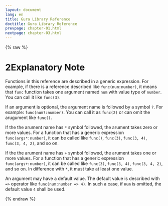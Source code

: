 ```yaml
---
layout: document
lang: en
title: Gura Library Reference
doctitle: Gura Library Reference
prevpage: chapter-01.html
nextpage: chapter-03.html
---
```

{% raw %}
<h1><span class="caption-index-1">2</span>Explanatory Note</h1>
<p>
Functions in this reference are described in a generic expression. For example, if there is a reference described like <code class="highlighter-rouge">func(num:number)</code>, it means that <code class="highlighter-rouge">func</code> function takes one argument named <code class="highlighter-rouge">num</code> with value type of <code class="highlighter-rouge">number</code>. You can call it like <code class="highlighter-rouge">func(3)</code>.
</p>
<p>
If an argument is optional, the argument name is followed by a symbol <code class="highlighter-rouge">?</code>. For example: <code class="highlighter-rouge">func(num?:number)</code>. You can call it as <code class="highlighter-rouge">func(2)</code> or can omit the arugument like <code class="highlighter-rouge">func()</code>.
</p>
<p>
If the the arument name has <code class="highlighter-rouge">*</code> symbol followed, the arument takes zero or more values. For a function that has a generic expression <code class="highlighter-rouge">func(args*:number)</code>, it can be called like <code class="highlighter-rouge">func()</code>, <code class="highlighter-rouge">func(3)</code>, <code class="highlighter-rouge">func(3, 4)</code>, <code class="highlighter-rouge">func(3, 4, 2)</code>, and so on.
</p>
<p>
If the the arument name has <code class="highlighter-rouge">+</code> symbol followed, the arument takes one or more values. For a function that has a generic expression <code class="highlighter-rouge">func(args+:number)</code>, it can be called like <code class="highlighter-rouge">func(3)</code>, <code class="highlighter-rouge">func(3, 4)</code>, <code class="highlighter-rouge">func(3, 4, 2)</code>, and so on. In difference with <code class="highlighter-rouge">*</code>, it must take at least one value.
</p>
<p>
An argument may have a default value. The default value is described with <code class="highlighter-rouge">=&gt;</code> operator like <code class="highlighter-rouge">func(num:number =&gt; 4)</code>. In such a case, if <code class="highlighter-rouge">num</code> is omitted, the default value <code class="highlighter-rouge">4</code> shall be used.
</p>
<p />

{% endraw %}
